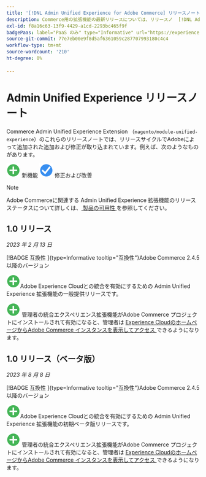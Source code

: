 ```yaml
---
title: '[!DNL Admin Unified Experience for Adobe Commerce] リリースノート'
description: Commerce用の拡張機能の最新リリースについては、リリースノ  [!DNL Admin Unified Experience]  トを参照してください。
exl-id: f8a16c63-13f9-4429-a1cd-2293bc465f9f
badgePaas: label="PaaS のみ" type="Informative" url="https://experienceleague.adobe.com/en/docs/commerce/user-guides/product-solutions" tooltip="Adobe Commerce on Cloud プロジェクト（Adobeが管理する PaaS インフラストラクチャ）およびオンプレミスプロジェクトにのみ適用されます。"
source-git-commit: 77e7eb00e9f8d5af6361059c287707993180c4c4
workflow-type: tm+mt
source-wordcount: '210'
ht-degree: 0%

---
```


# Admin Unified Experience リリースノート

Commerce Admin Unified Experience Extension （`magento/module-unified-experience`）のこれらのリリースノートでは、リリースサイクルでAdobeによって追加された追加および修正が取り込まれています。例えば、次のようなものがあります。

![ 新機能 ](../assets/new.svg) 新機能
![ 修正された問題 ](../assets/fix.svg) 修正および改善


>[!NOTE]
>
>Adobe Commerceに関連する Admin Unified Experience 拡張機能のリリースステータスについて詳しくは、[ 製品の可用性 ](https://experienceleague.adobe.com/docs/commerce-operations/release/product-availability.html) を参照してください。

## 1.0 リリース

*2023 年 2 月 13 日*

[!BADGE  互換性 ]{type=Informative tooltip="互換性"}Adobe Commerce 2.4.5 以降のバージョン

![ 新規 ](../assets/new.svg)Adobe Experience Cloudとの統合を有効にするための Admin Unified Experience 拡張機能の一般提供リリースです。

![ 新規 ](../assets/new.svg) 管理者の統合エクスペリエンス拡張機能がAdobe Commerce プロジェクトにインストールされて有効になると、管理者は [Experience CloudのホームページからAdobe Commerce インスタンスを表示してアクセス ](admin-unified-experience-integration-overview.md) できるようになります。


## 1.0 リリース（ベータ版）

*2023 年 8 月 8 日*

[!BADGE  互換性 ]{type=Informative tooltip="互換性"}Adobe Commerce 2.4.5 以降のバージョン

![ 新規 ](../assets/new.svg)Adobe Experience Cloudとの統合を有効にするための Admin Unified Experience 拡張機能の初期ベータ版リリースです。

![ 新規 ](../assets/new.svg) 管理者の統合エクスペリエンス拡張機能がAdobe Commerce プロジェクトにインストールされて有効になると、管理者は [Experience CloudのホームページからAdobe Commerce インスタンスを表示してアクセス ](admin-unified-experience-integration-overview.md) できるようになります。
